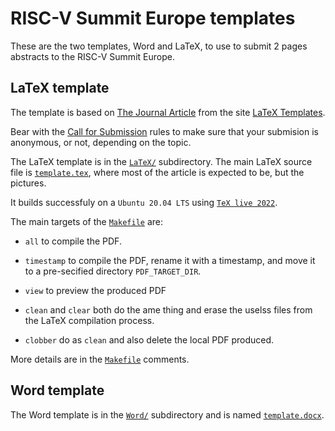# RISC-V Summit Europe templates

These are the two templates, Word and LaTeX, to use to submit 2 pages
abstracts to the RISC-V Summit Europe.

## LaTeX template

The template is based on [The Journal
Article](http://www.latextemplates.com/template/journal-article) from
the site [LaTeX Templates](http://www.latextemplates.com).

Bear with the [Call for
Submission](https://riscv-europe.org/program.html) rules to make sure
that your submision is anonymous, or not, depending on the topic.

The LaTeX template is in the [`LaTeX/`](LaTeX) subdirectory.  The main
LaTeX source file is [`template.tex`](LaTeX/template.tex), where most
of the article is expected to be, but the pictures.

It builds successfuly on a `Ubuntu 20.04 LTS` using [`TeX live
2022`](https://www.tug.org/texlive/).

The main targets of the [`Makefile`](LaTeX/Makefile) are:

 - `all` to compile the PDF.
 
 - `timestamp` to compile the PDF, rename it with a timestamp, and
   move it to a pre-secified directory `PDF_TARGET_DIR`.

 - `view` to preview the produced PDF
 
 - `clean` and `clear` both do the ame thing and erase the uselss
   files from the LaTeX compilation process.
   
 - `clobber` do as `clean` and also delete the local PDF produced.

More details are in the [`Makefile`](LaTeX/Makefile) comments.

## Word template

The Word template is in the [`Word/`](Word/) subdirectory and is named
[`template.docx`](Word/template.docx).
